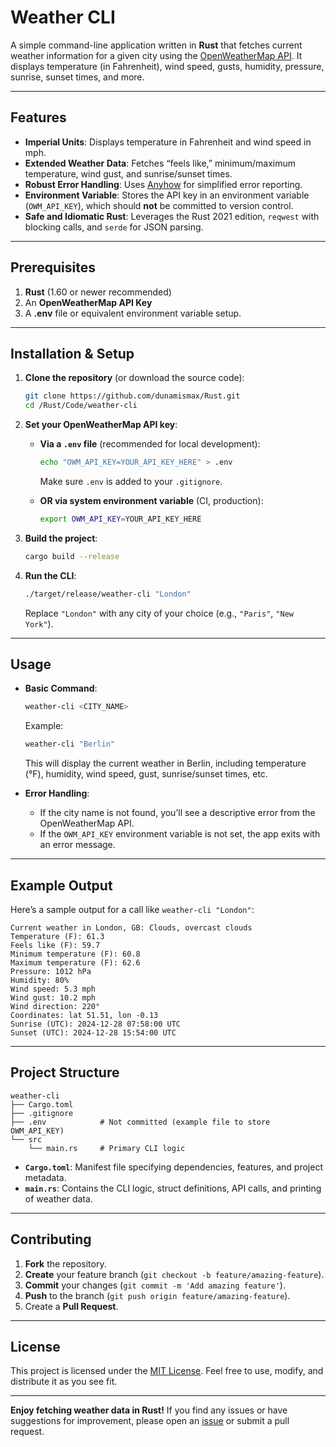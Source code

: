 # Weather CLI

A simple command-line application written in **Rust** that fetches current weather information for a given city using the [OpenWeatherMap API](https://openweathermap.org/api). It displays temperature (in Fahrenheit), wind speed, gusts, humidity, pressure, sunrise, sunset times, and more.

---

## Features

- **Imperial Units**: Displays temperature in Fahrenheit and wind speed in mph.
- **Extended Weather Data**: Fetches “feels like,” minimum/maximum temperature, wind gust, and sunrise/sunset times.
- **Robust Error Handling**: Uses [Anyhow](https://crates.io/crates/anyhow) for simplified error reporting.
- **Environment Variable**: Stores the API key in an environment variable (`OWM_API_KEY`), which should **not** be committed to version control.
- **Safe and Idiomatic Rust**: Leverages the Rust 2021 edition, `reqwest` with blocking calls, and `serde` for JSON parsing.

---

## Prerequisites

1. **Rust** (1.60 or newer recommended)
2. An **OpenWeatherMap API Key**
3. A **.env** file or equivalent environment variable setup.

---

## Installation & Setup

1. **Clone the repository** (or download the source code):

   ```bash
   git clone https://github.com/dunamismax/Rust.git
   cd /Rust/Code/weather-cli
   ```

2. **Set your OpenWeatherMap API key**:

   - **Via a `.env` file** (recommended for local development):

     ```bash
     echo "OWM_API_KEY=YOUR_API_KEY_HERE" > .env
     ```

     Make sure `.env` is added to your `.gitignore`.
   - **OR via system environment variable** (CI, production):

     ```bash
     export OWM_API_KEY=YOUR_API_KEY_HERE
     ```

3. **Build the project**:

   ```bash
   cargo build --release
   ```

4. **Run the CLI**:

   ```bash
   ./target/release/weather-cli "London"
   ```

   Replace `"London"` with any city of your choice (e.g., `"Paris"`, `"New York"`).

---

## Usage

- **Basic Command**:

  ```bash
  weather-cli <CITY_NAME>
  ```

  Example:

  ```bash
  weather-cli "Berlin"
  ```

  This will display the current weather in Berlin, including temperature (°F), humidity, wind speed, gust, sunrise/sunset times, etc.

- **Error Handling**:
    - If the city name is not found, you’ll see a descriptive error from the OpenWeatherMap API.
    - If the `OWM_API_KEY` environment variable is not set, the app exits with an error message.

---

## Example Output

Here’s a sample output for a call like `weather-cli "London"`:

```plaintext
Current weather in London, GB: Clouds, overcast clouds
Temperature (F): 61.3
Feels like (F): 59.7
Minimum temperature (F): 60.8
Maximum temperature (F): 62.6
Pressure: 1012 hPa
Humidity: 80%
Wind speed: 5.3 mph
Wind gust: 10.2 mph
Wind direction: 220°
Coordinates: lat 51.51, lon -0.13
Sunrise (UTC): 2024-12-28 07:58:00 UTC
Sunset (UTC): 2024-12-28 15:54:00 UTC
```

---

## Project Structure

```
weather-cli
├── Cargo.toml
├── .gitignore
├── .env            # Not committed (example file to store OWM_API_KEY)
└── src
    └── main.rs     # Primary CLI logic
```

- **`Cargo.toml`**: Manifest file specifying dependencies, features, and project metadata.
- **`main.rs`**: Contains the CLI logic, struct definitions, API calls, and printing of weather data.

---

## Contributing

1. **Fork** the repository.
2. **Create** your feature branch (`git checkout -b feature/amazing-feature`).
3. **Commit** your changes (`git commit -m 'Add amazing feature'`).
4. **Push** to the branch (`git push origin feature/amazing-feature`).
5. Create a **Pull Request**.

---

## License

This project is licensed under the [MIT License](LICENSE). Feel free to use, modify, and distribute it as you see fit.

---

**Enjoy fetching weather data in Rust!** If you find any issues or have suggestions for improvement, please open an [issue](https://github.com/your-username/weather-cli/issues) or submit a pull request.
